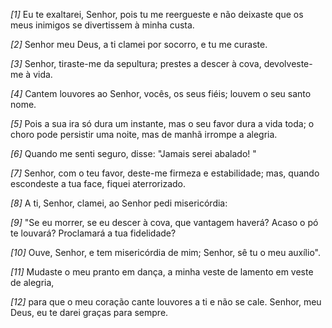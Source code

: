 *[1]* Eu te exaltarei, Senhor, pois tu me reergueste e não deixaste que os meus inimigos se divertissem à minha custa.

*[2]* Senhor meu Deus, a ti clamei por socorro, e tu me curaste.

*[3]* Senhor, tiraste-me da sepultura; prestes a descer à cova, devolveste-me à vida.

*[4]* Cantem louvores ao Senhor, vocês, os seus fiéis; louvem o seu santo nome.

*[5]* Pois a sua ira só dura um instante, mas o seu favor dura a vida toda; o choro pode persistir uma noite, mas de manhã irrompe a alegria.

*[6]* Quando me senti seguro, disse: "Jamais serei abalado! "

*[7]* Senhor, com o teu favor, deste-me firmeza e estabilidade; mas, quando escondeste a tua face, fiquei aterrorizado.

*[8]* A ti, Senhor, clamei, ao Senhor pedi misericórdia:

*[9]* "Se eu morrer, se eu descer à cova, que vantagem haverá? Acaso o pó te louvará? Proclamará a tua fidelidade?

*[10]* Ouve, Senhor, e tem misericórdia de mim; Senhor, sê tu o meu auxílio".

*[11]* Mudaste o meu pranto em dança, a minha veste de lamento em veste de alegria,

*[12]* para que o meu coração cante louvores a ti e não se cale. Senhor, meu Deus, eu te darei graças para sempre.

